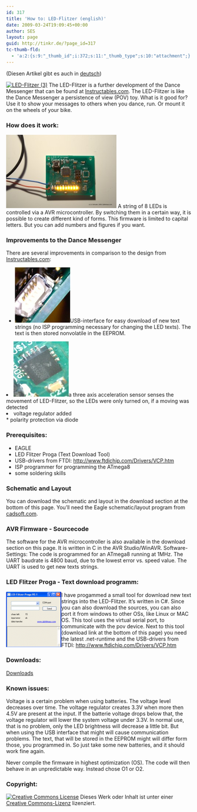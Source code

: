 ```yaml
---
id: 317
title: 'How to: LED-Flitzer (english)'
date: 2009-03-24T19:09:45+00:00
author: SES
layout: page
guid: http://tinkr.de/?page_id=317
tc-thumb-fld:
  - 'a:2:{s:9:"_thumb_id";i:372;s:11:"_thumb_type";s:10:"attachment";}'
---
```

(Diesen Artikel gibt es auch in [deutsch](http://tinkr.de/led-flitzer/))

[<img loading="lazy" class="alignleft size-medium wp-image-300" title="LED-Flitzer (3)" src="/assets/2009/03/led_flitzer_3-300x110.jpg" alt="LED-Flitzer (3)" width="300" height="110" srcset="/assets/2009/03/led_flitzer_3-300x110.jpg 300w, /assets/2009/03/led_flitzer_3-1023x377.jpg 1023w, /assets/2009/03/led_flitzer_3.jpg 1989w" sizes="(max-width: 300px) 100vw, 300px" />](/assets/2009/03/led_flitzer_3.jpg)
The LED-Flitzer is a further development of the Dance Messenger that can be found at [Instructables.com](http://www.Instructables.com).
The LED-Flitzer is like the Dance Messenger a persistence of view (POV) toy.
What is it good for? Use it to show your messages to others when you dance, run. Or mount it on the wheels of your bike.



<h3 style="clear: both;">
  How does it work:
</h3>

[<img loading="lazy" class="alignleft size-medium wp-image-270" title="Led-Flitzer POV PCB" src="/assets/2009/02/led_flitzer_0-300x199.jpg" alt="Led-Flitzer POV PCB" width="300" height="199" />](/assets/2009/02/led_flitzer_0.jpg)
A string of 8 LEDs is controlled via a AVR microcontroller. By switching them in a certain way, it is possible to create different kind of forms. This firmware is limited to capital letters. But you can add numbers and figures if you want.

<h3 style="clear: both;">
  Improvements to the Dance Messenger
</h3>

There are several improvements in comparison to the design from [Instructables.com](http://www.Instructables.com):

  * [<img loading="lazy" class="alignleft size-thumbnail wp-image-280" title="USB connector" src="/assets/2009/03/usb_stecker-150x150.jpg" alt="USB connector" width="150" height="150" />](/assets/2009/03/usb_stecker.jpg)USB-interface for easy download of new text strings (no ISP programming necessary for changing the LED texts). The text is then stored nonvolatile in the EEPROM.
<li style="clear:both;">
  <a href="/assets/2009/03/mma7260q.jpg"><img loading="lazy" class="alignleft size-thumbnail wp-image-279" title="MMA7260Q Accelerometer" src="/assets/2009/03/mma7260q-150x150.jpg" alt="MMA7260Q Accelerometer" width="150" height="150" /></a>a three axis acceleration sensor senses the movement of LED-Flitzer, so the LEDs were only turned on, if a moving was detected
</li>
<li style="clear:both;">
  voltage regulator added
</li>
  * polarity protection via diode

<h3 style="clear: both;">
  Prerequisites:
</h3>

  * EAGLE
  * LED Flitzer Proga (Text Download Tool)
  * USB-drivers from FTDI: <http://www.ftdichip.com/Drivers/VCP.htm>
  * ISP programmer for programming the ATmega8
  * some soldering skills

### Schematic and Layout

You can download the schematic and layout in the download section at the bottom of this page. You&#8217;ll need the Eagle schematic/layout program from [cadsoft.com](http://www.cadsoft.com).

### AVR Firmware - Sourcecode

The software for the AVR microcontroller is also available in the download section on this page. It is written in C in the AVR Studio/WinAVR.
Software-Settings: The code is programmed for an ATmega8 running at 1MHz. The UART baudrate is 4800 baud, due to the lowest error vs. speed value. The UART is used to get new texts strings.

<h3 style="clear: both;">
  LED Flitzer Proga - Text download programm:
</h3>

<a style="float: left;" href="/assets/2009/03/flitzer.png"><img loading="lazy" title="LED-Flitzer Text Download Tool" src="/assets/2009/03/flitzer-150x150.png" alt="LED-Flitzer Text Download Tool" width="150" height="150" /></a>
I have progammed a small tool for download new text strings into the LED-Flitzer. It&#8217;s written in C#. Since you can also download the sources, you can also port it from windows to other OSs, like Linux or MAC OS.
This tool uses the virtual serial port, to communicate with the pov device.
Next to this tool (download link at the bottom of this page) you need the latest .net-runtime and the USB-drivers from FTDI: <http://www.ftdichip.com/Drivers/VCP.htm>

<h3 style="clear: both;">
  Downloads:
</h3>

[Downloads](http://tinkr.de/led-flitzer/#downloads)

### Known issues:

Voltage is a certain problem when using batteries. The voltage level decreases over time. The voltage regulator creates 3.3V when more then 4.5V are present at the input. If the batterie voltage drops below that, the voltage regulator will lower the system voltage under 3.3V. In normal use, that is no problem, only the LED brightness will decrease a little bit. But when using the USB interface that might will cause communication problems. The text, that will be stored in the EEPROM might will differ form those, you programmed in. So just take some new batteries, and it should work fine again.

Never compile the firmware in highest optimization (OS). The code will then behave in an unpredictable way. Instead chose O1 or O2.

### Copyright:

<a rel="license" href="http://creativecommons.org/licenses/by-nc/3.0/de/"><img style="border-width:0" src="http://i.creativecommons.org/l/by-nc/3.0/de/88x31.png" alt="Creative Commons License" /></a>
Dieses Werk oder Inhalt ist unter einer <a rel="license" href="http://creativecommons.org/licenses/by-nc/3.0/de/">Creative Commons-Lizenz</a> lizenziert.
